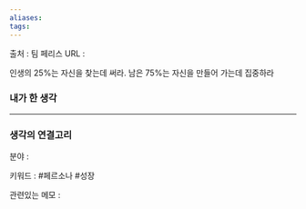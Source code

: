 ```yaml
---
aliases: 
tags:
---
```

출처 : 팀 페리스
URL : 

인생의 25%는 자신을 찾는데 써라. 남은 75%는 자신을 만들어 가는데 집중하라

### 내가 한 생각

---
### 생각의 연결고리
분야 : 

키워드 : #페르소나 #성장 


관련있는 메모 : 
